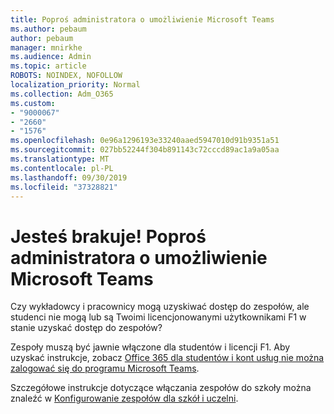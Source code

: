 ```yaml
---
title: Poproś administratora o umożliwienie Microsoft Teams
ms.author: pebaum
author: pebaum
manager: mnirkhe
ms.audience: Admin
ms.topic: article
ROBOTS: NOINDEX, NOFOLLOW
localization_priority: Normal
ms.collection: Adm_O365
ms.custom:
- "9000067"
- "2660"
- "1576"
ms.openlocfilehash: 0e96a1296193e33240aaed5947010d91b9351a51
ms.sourcegitcommit: 027bb52244f304b891143c72cccd89ac1a9a05aa
ms.translationtype: MT
ms.contentlocale: pl-PL
ms.lasthandoff: 09/30/2019
ms.locfileid: "37328821"
---
```

# <a name="youre-missing-out-ask-your-admin-to-enable-microsoft-teams"></a>Jesteś brakuje! Poproś administratora o umożliwienie Microsoft Teams

Czy wykładowcy i pracownicy mogą uzyskiwać dostęp do zespołów, ale studenci nie mogą lub są Twoimi licencjonowanymi użytkownikami F1 w stanie uzyskać dostęp do zespołów?

Zespoły muszą być jawnie włączone dla studentów i licencji F1. Aby uzyskać instrukcje, zobacz [Office 365 dla studentów i kont usług nie można zalogować się do programu Microsoft Teams](https://docs.microsoft.com/microsoftteams/troubleshoot/teams-sign-in/office-365-accounts-cannot-sign-in). 

Szczegółowe instrukcje dotyczące włączania zespołów do szkoły można znaleźć w [Konfigurowanie zespołów dla szkół i uczelni](https://docs.microsoft.com/microsoft-365/education/deploy/set-up-teams-for-education). 